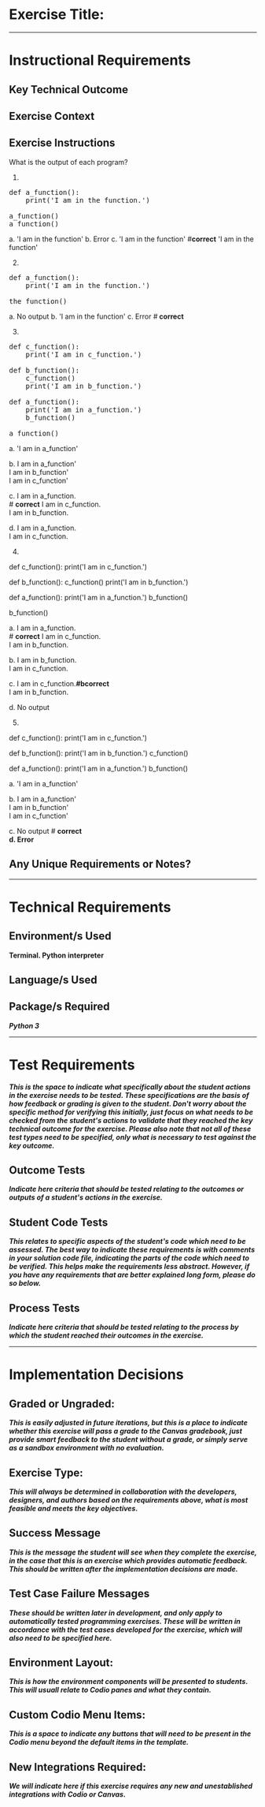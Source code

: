 # Exercise Title:
---
# Instructional Requirements
## Key Technical Outcome

## Exercise Context

## Exercise Instructions

What is the output of each program?

1.
<pre>
def a_function():
    print('I am in the function.')
    
a_function()
a_function()
</pre>


a. 'I am in the function'
b.  Error
c. 'I am in the function' #<b>correct</b>
   'I am in the function'
   
2. 
<pre>
def a_function():
    print('I am in the function.')

the_function()
</pre>

a. No output 
b. 'I am in the function'
c.  Error #<b> correct </b>

3. 
<pre>
def c_function():
    print('I am in c_function.')

def b_function():
    c_function()
    print('I am in b_function.')    

def a_function():
    print('I am in a_function.')
    b_function()

a_function()
</pre>
 
a. 'I am in a_function'

b. I am in a_function'<br>
   I am in b_function'<br>
   I am in c_function'<br>

c. I am in a_function.<br> # <b>correct</b>
I am in c_function.<br>
I am in b_function.<br>

d. I am in a_function.<br> 
I am in c_function.<br>


4. <pre>
def c_function():
    print('I am in c_function.')

def b_function():
    c_function()
    print('I am in b_function.')    

def a_function():
    print('I am in a_function.')
    b_function()

b_function()
</pre>


a. I am in a_function.<br> # <b>correct</b>
I am in c_function.<br>
I am in b_function.<br>

b. I am in b_function.<br> 
I am in c_function.<br>

c. I am in c_function.<b>#bcorrect </b><br>
I am in b_function.<br> 

d. No output

5. <pre>
def c_function():
    print('I am in c_function.')

def b_function():
    print('I am in b_function.') 
    c_function()

def a_function():
    print('I am in a_function.')
    b_function()
</pre>

a. 'I am in a_function'

b. I am in a_function'<br>
   I am in b_function'<br>
   I am in c_function'<br>

c. No output # <b> correct<br>
d. Error


## Any Unique Requirements or Notes?

---
# Technical Requirements
<em><strong></strong></em>

## Environment/s Used
Terminal. Python interpreter

## Language/s Used
<em></em>

## Package/s Required
<em>Python 3</em>

---
# Test Requirements
<em>This is the space to indicate what specifically about the student actions in the exercise needs to be tested. These specifications are the basis of how feedback or grading is given to the student. <strong>Don't worry about the specific method for verifying this initially, just focus on what needs to be checked from the student's actions to validate that they reached the key technical outcome for the exercise. Please also note that not all of these test types need to be specified, only what is necessary to test against the key outcome.</strong></em>

## Outcome Tests
<em>Indicate here criteria that should be tested relating to the outcomes or outputs of a student's actions in the exercise.</em>

## Student Code Tests
<em>This relates to specific aspects of the student's code which need to be assessed. The best way to indicate these requirements is with comments in your solution code file, indicating the parts of the code which need to be verified. This helps make the requirements less abstract. However, if you have any requirements that are better explained long form, please do so below.</em>

## Process Tests
<em>Indicate here criteria that should be tested relating to the process by which the student reached their outcomes in the exercise.</em>

---
#  Implementation Decisions

## Graded or Ungraded:
<em>This is easily adjusted in future iterations, but this is a place to indicate whether this exercise will pass a grade to the Canvas gradebook, just provide smart feedback to the student without a grade, or simply serve as a sandbox environment with no evaluation.</em>

## Exercise Type:
<em>This will always be determined in collaboration with the developers, designers, and authors based on the requirements above, what is most feasible and meets the key objectives.</em>

## Success Message
<em>This is the message the student will see when they complete the exercise, in the case that this is an exercise which provides automatic feedback. This should be written after the implementation decisions are made.</em>

## Test Case Failure Messages
<em>These should be written later in development, and only apply to automatically tested programming exercises. These will be written in accordance with the test cases developed for the exercise, which will also need to be specified here.</em>

## Environment Layout:
<em>This is how the environment components will be presented to students. This will usuall relate to Codio panes and what they contain.</em>

## Custom Codio Menu Items:
<em>This is a space to indicate any buttons that will need to be present in the Codio menu beyond the default items in the template.</em>

## New Integrations Required:
<em>We will indicate here if this exercise requires any new and unestablished integrations with Codio or Canvas.</em>
